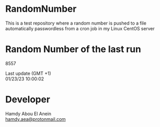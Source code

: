 # RandomNumber    
This is a test repository where a random number is pushed to a file automatically passwordless from a cron job in my Linux CentOS server    
# Random Number of the last run   
8557
      
Last update (GMT +1)    
01/23/23 10:00:02
# Developer    
Hamdy Abou El Anein   
hamdy.aea@protonmail.com
